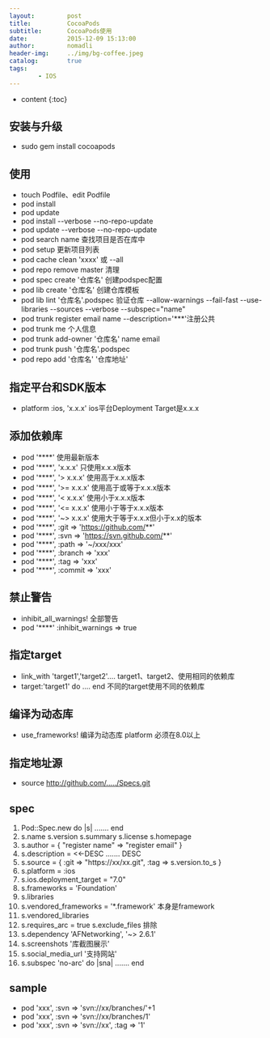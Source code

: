 ```yaml
---
layout:         post
title:          CocoaPods
subtitle:       CocoaPods使用
date:           2015-12-09 15:13:00
author:         nomadli
header-img:     ../img/bg-coffee.jpeg
catalog:        true
tags:
        - IOS
---
```


* content
{:toc}

## 安装与升级  
- sudo gem install cocoapods  

## 使用  
- touch Podfile、edit Podfile  
- pod install  
- pod update
- pod install --verbose --no-repo-update
- pod update --verbose --no-repo-update
- pod search name 查找项目是否在库中
- pod setup 更新项目列表
- pod cache clean 'xxxx' 或 --all
- pod repo remove master 清理
- pod spec create '仓库名' 创建podspec配置
- pod lib create '仓库名' 创建仓库模板
- pod lib lint '仓库名'.podspec 验证仓库 --allow-warnings --fail-fast --use-libraries --sources --verbose --subspec="name"
- pod trunk register email name --description='***'注册公共
- pod trunk me 个人信息
- pod trunk add-owner '仓库名' name email
- pod trunk push '仓库名'.podspec 
- pod repo add '仓库名' '仓库地址' 

## 指定平台和SDK版本
- platform :ios, 'x.x.x' ios平台Deployment Target是x.x.x

## 添加依赖库  
- pod '****' 使用最新版本
- pod '****', 'x.x.x'     只使用x.x.x版本
- pod '****', '> x.x.x'	   使用高于x.x.x版本
- pod '****', '>= x.x.x'  使用高于或等于x.x.x版本
- pod '****', '< x.x.x'   使用小于x.x.x版本
- pod '****', '<= x.x.x'  使用小于等于x.x.x版本
- pod '****', '~> x.x.x'  使用大于等于x.x.x但小于x.x的版本
- pod '****', :git => 'https://github.com/**'
- pod '****', :svn => 'https://svn.github.com/**'
- pod '****', :path => '~/xxx/xxx'
- pod '****', :branch => 'xxx'
- pod '****', :tag => 'xxx'
- pod '****', :commit => 'xxx'

## 禁止警告
- inhibit_all_warnings! 全部警告
- pod '****' :inhibit_warnings => true

## 指定target  
- link_with 'target1','target2'.... target1、target2、使用相同的依赖库  
- target:'target1' do .... end 不同的target使用不同的依赖库  

## 编译为动态库
- use_frameworks! 编译为动态库 platform 必须在8.0以上

## 指定地址源
- source http://github.com/...../Specs.git

## spec
1.  Pod::Spec.new do |s| .......  end
2.  s.name s.version s.summary  s.license s.homepage
3.  s.author = { "register name" => "register email" }
4.  s.description = <<-DESC ....... DESC
5.  s.source = { :git => "https://xx/xx.git", :tag => s.version.to_s }
6.  s.platform     = :ios
7.  s.ios.deployment_target = "7.0"
8.  s.frameworks = 'Foundation'
9.  s.libraries
10. s.vendored_frameworks = '*.framework' 本身是framework
11. s.vendored_libraries
12. s.requires_arc = true s.exclude_files 排除
13. s.dependency 'AFNetworking', '~> 2.6.1'
14. s.screenshots '库截图展示'
15. s.social_media_url '支持网站'
16. s.subspec 'no-arc' do |sna| ....... end

## sample
- pod 'xxx', :svn => 'svn://xx/branches/'+1
- pod 'xxx', :svn => 'svn://xx/branches/1'
- pod 'xxx', :svn => 'svn://xx', :tag => '1'
